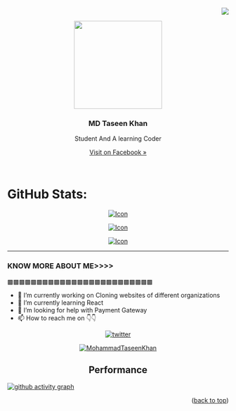 <div id="top"></div>

<br />
<div align="">
  <div align="right">
    <img src="https://profile-counter.glitch.me/%7BMohammadTaseenKhan%7D/count.svg">
    <br />
  </div>


  
<p align="center">
 <img src="https://thumbs.gfycat.com/ConcreteCarefulHoki-size_restricted.gif" width="200px">
  <h3 align="center">MD Taseen Khan</h3>
  <p align="center">Student And A learning Coder</p>
  <p align="center"><a align="center" href="https://www.facebook.com/MDTaseenKhanBD">Visit on Facebook »</a></p>
  <br />
</p>  


# GitHub Stats:

<p align="center"><a href="https://github.com/MohammadTaseenKhan/"><img title="Icon" src="https://github-readme-stats.vercel.app/api?username=MohammadTaseenKhan&show_icons=true&include_all_commits=true&theme=chartreuse-dark&cache_seconds=3200"></a>
</p>
<p align="center"><a href="https://github.com/MohammadTaseenKhan/"><img title="Icon" src="https://github-readme-streak-stats.herokuapp.com/?user=MohammadTaseenKhan&theme=chartreuse-dark&hide_border=false"></a>
</p>



<p align="center"><a href="https://github.com/MohammadTaseenKhan/"><img title="Icon" src="https://github-profile-trophy.vercel.app/?username=MohammadTaseenKhan&theme=radical&no-frame=false&no-bg=false&margin-w=4"></a>
</p>

----------------------------------------------------------------------------------------------------------------------
### KNOW MORE ABOUT ME>>>>

  
  ▩▩▩▩▩▩▩▩▩▩▩▩▩▩▩▩▩▩▩▩▩▩▩▩▩

- 🔭 I’m currently working on  Cloning websites of different organizations
- 🌱 I’m currently learning React
- 🤔 I’m looking for help with  Payment Gateway 
- 📫 How to reach me on 👇👇



<p align="center">
<a href="https://twitter.com/MDTaseenKhan"><img title="twitter" src="https://img.shields.io/static/v1?label=&message=Twitter&color=ffffff&logo=twitter"></a>
</p>

<p align="center">
<a href="https://github.com/MohammadTaseenKhan"><img title="MohammadTaseenKhan" src="https://github-readme-stats.vercel.app/api/top-langs/?username=MohammadTaseenKhan&layout=compact"></a>
</p>



<h2 align='center'>Performance</h2>

[![github activity graph](https://github-readme-activity-graph.vercel.app/graph?username=MohammadTaseenKhan&bg_color=000000&color=ffffff&line=ff0000&point=11ff00&area=true&hide_border=true)](https://github.com/ashutosh00710/github-readme-activity-graph)






<p align="right">(<a href="#top">back to top</a>)</p>
